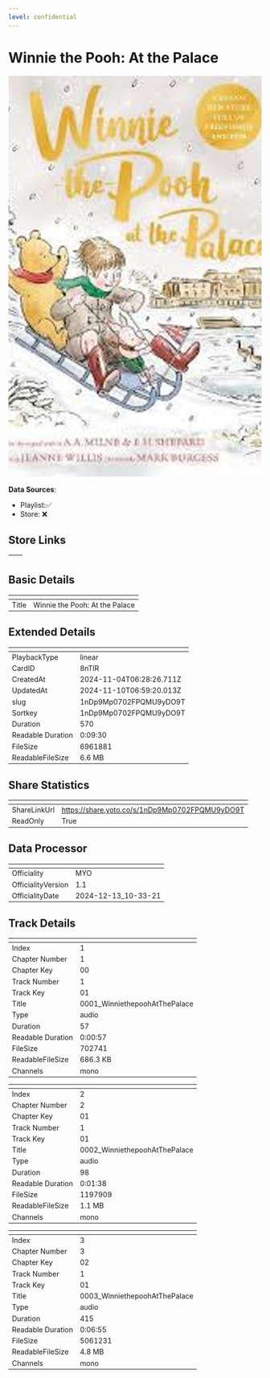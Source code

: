 ```yaml
---
level: confidential
---
```

# Winnie the Pooh: At the Palace

![card_[8nTlR].png](../../img/cards/card_[8nTlR].png)

**Data Sources**: 

- Playlist:✅
- Store: ❌


## Store Links

| <!-- --> | <!-- --> |
| - | - |


## Basic Details

| <!-- --> | <!-- --> |
| - | - |
| Title | Winnie the Pooh: At the Palace |


## Extended Details

| <!-- --> | <!-- --> |
| - | - |
| PlaybackType | linear |
| CardID | 8nTlR |
| CreatedAt | 2024-11-04T06:28:26.711Z |
| UpdatedAt | 2024-11-10T06:59:20.013Z |
| slug | 1nDp9Mp0702FPQMU9yDO9T |
| Sortkey | 1nDp9Mp0702FPQMU9yDO9T |
| Duration | 570 |
| Readable Duration | 0:09:30 |
| FileSize | 6961881 |
| ReadableFileSize | 6.6 MB |


## Share Statistics

| <!-- --> | <!-- --> |
| - | - |
| ShareLinkUrl | https://share.yoto.co/s/1nDp9Mp0702FPQMU9yDO9T |
| ReadOnly | True |


## Data Processor

| <!-- --> | <!-- --> |
| - | - |
| Officiality | MYO
| OfficialityVersion | 1.1
| OfficialityDate | 2024-12-13_10-33-21


## Track Details

| <!-- --> | <!-- --> |
| - | - |
| Index | 1 |
| Chapter Number | 1 |
| Chapter Key | 00 |
| Track Number | 1 |
| Track Key | 01 |
| Title | 0001_WinniethepoohAtThePalace |
| Type | audio |
| Duration | 57 |
| Readable Duration | 0:00:57 |
| FileSize | 702741 |
| ReadableFileSize | 686.3 KB |
| Channels | mono |

| <!-- --> | <!-- --> |
| - | - |
| Index | 2 |
| Chapter Number | 2 |
| Chapter Key | 01 |
| Track Number | 1 |
| Track Key | 01 |
| Title | 0002_WinniethepoohAtThePalace |
| Type | audio |
| Duration | 98 |
| Readable Duration | 0:01:38 |
| FileSize | 1197909 |
| ReadableFileSize | 1.1 MB |
| Channels | mono |

| <!-- --> | <!-- --> |
| - | - |
| Index | 3 |
| Chapter Number | 3 |
| Chapter Key | 02 |
| Track Number | 1 |
| Track Key | 01 |
| Title | 0003_WinniethepoohAtThePalace |
| Type | audio |
| Duration | 415 |
| Readable Duration | 0:06:55 |
| FileSize | 5061231 |
| ReadableFileSize | 4.8 MB |
| Channels | mono |


